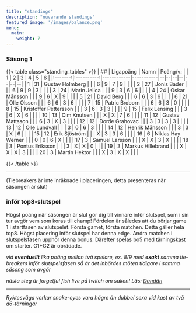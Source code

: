 ```yaml
---
title: "standings"
description: "nuvarande standings"
featured_image: '/images/balance.png'
menu:
  main:
    weight: 7
---
```


### Säsong 1
{{< table class="standing_tables" >}}
| ##  | Ligapoäng | Namn | Poäng/v: |   | 1 | 2 | 3 | 4 | 5 | 6 |
|:-------:|:----------:|------------|-----------|--|--|--|--|--|--|--|
| 1     | 31         | Gustav Holmberg | |  | 6 | 9 | 7 | 9 |  |  |
| 2     | 27         | Jonis Bader | |  | 6 | 9 | 9 | 3 |  |  |
| 3     | 24         | Marin Jelica | |  | 9 | 3 | 6 | 6 |  |  |
| 4     | 24         | Oskar Månsson | |  | 9 | 6 | X | 9 |  |  |
| 5     | 21         | David Berg | |  | 6 | 6 | 3 | 6 |  |  |
| 6     | 21         | Olle Olsson | |  | 6 | 6 | 3 | 6 |  |  |
| 7     | 15         | Patric Broborn | |  | 6 | 6 | 3 | 0 |  |  |
| 8     | 15         | Kristoffer Pettersson | |  | 3 | 6 | 3 | 3 |  |  |
| 9     | 15         | Felix Lensing | |  | 3 | 6 | X | 6 |  |  |
| 10     | 13         | Cim Knutsen | |  | X | X | 7 | 6 |  |  |
| 11     | 12         | Gustav Mattsson | |  | 6 | 3 | X | 3 |  |  |
| 12     | 12         | Đorđe Grahovac  | |  | 3 | 3 | 3 | 3 |  |  |
| 13     | 12         | Olle Lundvall  | |  | 3 | 0 | 6 | 3 |  |  |
| 14     | 12         | Henrik Månsson | |  | 3 | 3 | X | 6 |  |  |
| 15     | 12         | Erik Sjöström | |  | X | 3 | 3 | 6 |  |  |
| 16     | 6         | Niklas Hay Werner | |  | 0 | 0 | 6 | X |  |  |
| 17     | 3         | Samuel Larsson | |  | X | X | 3 | X |  |  |
| 18     | 3         | Pontus Eriksson | |  | 3 | X | X | 0 |  |  |
| 19     | 3         | Markus Hillebrand | |  | X | X | X | 3 |  |  |
| 20     | 3         | Martin Hektor | |  | X | 3 | X | X |  |  |


{{< /table >}}

------
(Tiebreakers är inte inräknade i placeringen, detta presenteras när säsongen är slut)

### inför top8-slutspel

Högst poäng när säsongen är slut gör dig till vinnare inför slutspel, som i sin tur avgör vem som koras till champ! Fördelen är således att du börjar game 1 i startfasen av slutspelet. Första gamet, första matchen. Detta gäller hela top8. Högst placering inför slutspel har denna edge. Andra matchen i slutspelsfasen upphör denna bonus. Därefter spelas bo5 med tärningskast om starter. G1+G2 är obrädade.

*vid **eventuellt** lika poäng mellan två spelare, ex. 8/9 med **exakt** samma tie-breakers inför slutspelsfasen så är det inbördes möten tidigare i samma säsong som avgör*

*nästa steg är forgetful fish live på twitch om saken! Läs: [Dandân](https://infinite.tcgplayer.com/article/What-is-Dand%C3%A2n-MTG-s-Forgetful-Fish-Format/7d6590b5-8e78-44f5-92c6-511049676fea/)* 

------

*Ryktesväga verkar snake-eyes vara högre än dubbel sexa vid kast av två d6-tärningar*
